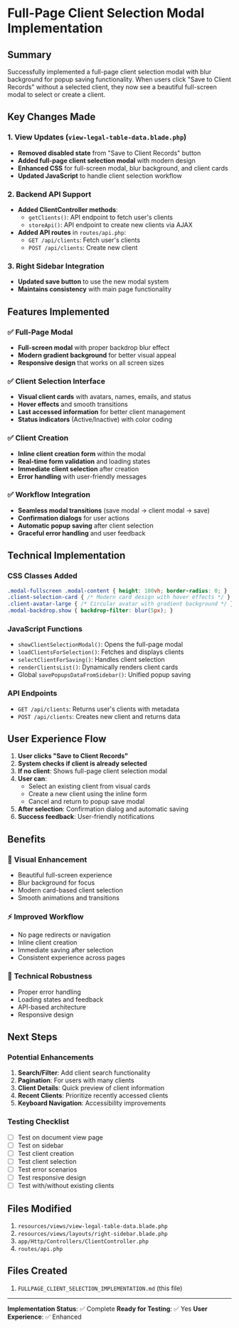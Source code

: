 # Full-Page Client Selection Modal Implementation

## Summary
Successfully implemented a full-page client selection modal with blur background for popup saving functionality. When users click "Save to Client Records" without a selected client, they now see a beautiful full-screen modal to select or create a client.

## Key Changes Made

### 1. View Updates (`view-legal-table-data.blade.php`)
- **Removed disabled state** from "Save to Client Records" button
- **Added full-page client selection modal** with modern design
- **Enhanced CSS** for full-screen modal, blur background, and client cards
- **Updated JavaScript** to handle client selection workflow

### 2. Backend API Support
- **Added ClientController methods**:
  - `getClients()`: API endpoint to fetch user's clients
  - `storeApi()`: API endpoint to create new clients via AJAX
- **Added API routes** in `routes/api.php`:
  - `GET /api/clients`: Fetch user's clients
  - `POST /api/clients`: Create new client

### 3. Right Sidebar Integration
- **Updated save button** to use the new modal system
- **Maintains consistency** with main page functionality

## Features Implemented

### ✅ Full-Page Modal
- **Full-screen modal** with proper backdrop blur effect
- **Modern gradient background** for better visual appeal
- **Responsive design** that works on all screen sizes

### ✅ Client Selection Interface
- **Visual client cards** with avatars, names, emails, and status
- **Hover effects** and smooth transitions
- **Last accessed information** for better client management
- **Status indicators** (Active/Inactive) with color coding

### ✅ Client Creation
- **Inline client creation form** within the modal
- **Real-time form validation** and loading states
- **Immediate client selection** after creation
- **Error handling** with user-friendly messages

### ✅ Workflow Integration
- **Seamless modal transitions** (save modal → client modal → save)
- **Confirmation dialogs** for user actions
- **Automatic popup saving** after client selection
- **Graceful error handling** and user feedback

## Technical Implementation

### CSS Classes Added
```css
.modal-fullscreen .modal-content { height: 100vh; border-radius: 0; }
.client-selection-card { /* Modern card design with hover effects */ }
.client-avatar-large { /* Circular avatar with gradient background */ }
.modal-backdrop.show { backdrop-filter: blur(5px); }
```

### JavaScript Functions
- `showClientSelectionModal()`: Opens the full-page modal
- `loadClientsForSelection()`: Fetches and displays clients
- `selectClientForSaving()`: Handles client selection
- `renderClientsList()`: Dynamically renders client cards
- Global `savePopupsDataFromSidebar()`: Unified popup saving

### API Endpoints
- `GET /api/clients`: Returns user's clients with metadata
- `POST /api/clients`: Creates new client and returns data

## User Experience Flow

1. **User clicks "Save to Client Records"**
2. **System checks if client is already selected**
3. **If no client**: Shows full-page client selection modal
4. **User can**:
   - Select an existing client from visual cards
   - Create a new client using the inline form
   - Cancel and return to popup save modal
5. **After selection**: Confirmation dialog and automatic saving
6. **Success feedback**: User-friendly notifications

## Benefits

### 🎨 **Visual Enhancement**
- Beautiful full-screen experience
- Blur background for focus
- Modern card-based client selection
- Smooth animations and transitions

### ⚡ **Improved Workflow**
- No page redirects or navigation
- Inline client creation
- Immediate saving after selection
- Consistent experience across pages

### 🔧 **Technical Robustness**
- Proper error handling
- Loading states and feedback
- API-based architecture
- Responsive design

## Next Steps

### Potential Enhancements
1. **Search/Filter**: Add client search functionality
2. **Pagination**: For users with many clients
3. **Client Details**: Quick preview of client information
4. **Recent Clients**: Prioritize recently accessed clients
5. **Keyboard Navigation**: Accessibility improvements

### Testing Checklist
- [ ] Test on document view page
- [ ] Test on sidebar
- [ ] Test client creation
- [ ] Test client selection
- [ ] Test error scenarios
- [ ] Test responsive design
- [ ] Test with/without existing clients

## Files Modified

1. `resources/views/view-legal-table-data.blade.php`
2. `resources/views/layouts/right-sidebar.blade.php`
3. `app/Http/Controllers/ClientController.php`
4. `routes/api.php`

## Files Created

1. `FULLPAGE_CLIENT_SELECTION_IMPLEMENTATION.md` (this file)

---

**Implementation Status**: ✅ Complete
**Ready for Testing**: ✅ Yes
**User Experience**: ✅ Enhanced
